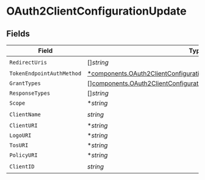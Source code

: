 # OAuth2ClientConfigurationUpdate


## Fields

| Field                                                                                                                                                   | Type                                                                                                                                                    | Required                                                                                                                                                | Description                                                                                                                                             |
| ------------------------------------------------------------------------------------------------------------------------------------------------------- | ------------------------------------------------------------------------------------------------------------------------------------------------------- | ------------------------------------------------------------------------------------------------------------------------------------------------------- | ------------------------------------------------------------------------------------------------------------------------------------------------------- |
| `RedirectUris`                                                                                                                                          | []*string*                                                                                                                                              | :heavy_check_mark:                                                                                                                                      | N/A                                                                                                                                                     |
| `TokenEndpointAuthMethod`                                                                                                                               | [*components.OAuth2ClientConfigurationUpdateTokenEndpointAuthMethod](../../models/components/oauth2clientconfigurationupdatetokenendpointauthmethod.md) | :heavy_minus_sign:                                                                                                                                      | N/A                                                                                                                                                     |
| `GrantTypes`                                                                                                                                            | [][components.OAuth2ClientConfigurationUpdateGrantTypes](../../models/components/oauth2clientconfigurationupdategranttypes.md)                          | :heavy_minus_sign:                                                                                                                                      | N/A                                                                                                                                                     |
| `ResponseTypes`                                                                                                                                         | []*string*                                                                                                                                              | :heavy_minus_sign:                                                                                                                                      | N/A                                                                                                                                                     |
| `Scope`                                                                                                                                                 | **string*                                                                                                                                               | :heavy_minus_sign:                                                                                                                                      | N/A                                                                                                                                                     |
| `ClientName`                                                                                                                                            | *string*                                                                                                                                                | :heavy_check_mark:                                                                                                                                      | N/A                                                                                                                                                     |
| `ClientURI`                                                                                                                                             | **string*                                                                                                                                               | :heavy_minus_sign:                                                                                                                                      | N/A                                                                                                                                                     |
| `LogoURI`                                                                                                                                               | **string*                                                                                                                                               | :heavy_minus_sign:                                                                                                                                      | N/A                                                                                                                                                     |
| `TosURI`                                                                                                                                                | **string*                                                                                                                                               | :heavy_minus_sign:                                                                                                                                      | N/A                                                                                                                                                     |
| `PolicyURI`                                                                                                                                             | **string*                                                                                                                                               | :heavy_minus_sign:                                                                                                                                      | N/A                                                                                                                                                     |
| `ClientID`                                                                                                                                              | *string*                                                                                                                                                | :heavy_check_mark:                                                                                                                                      | N/A                                                                                                                                                     |